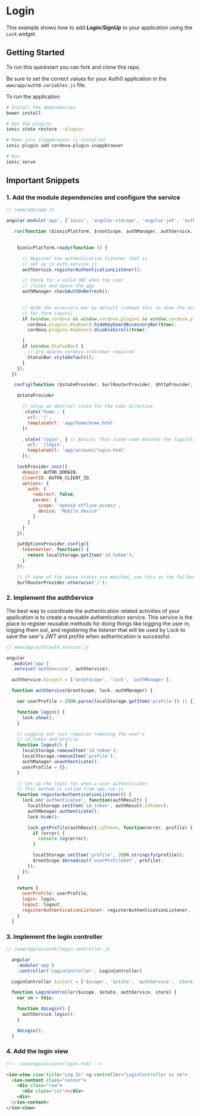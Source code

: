 # Login

This example shows how to add ***Login/SignUp*** to your application using the `Lock` widget.

## Getting Started

To run this quickstart you can fork and clone this repo.

Be sure to set the correct values for your Auth0 application in the `www/app/auth0.variables.js` file.

To run the application

```bash
# Install the dependencies
bower install

# Get the plugins
ionic state restore --plugins

# Make sure inappbrowser is installed
ionic plugin add cordova-plugin-inappbrowser

# Run
ionic serve
```

## Important Snippets

### 1. Add the module dependencies and configure the service

```js
// /www/app/app.js

angular.module('app', ['ionic', 'angular-storage', 'angular-jwt', 'auth0.lock'])

  .run(function ($ionicPlatform, $rootScope, authManager, authService, store, jwtHelper, $location) {

      
    $ionicPlatform.ready(function () {

      // Register the authentication listener that is
      // set up in auth.service.js
      authService.registerAuthenticationListener();

      // Check for a valid JWT when the user
      // closes and opens the app
      authManager.checkAuthOnRefresh();
      

      // Hide the accessory bar by default (remove this to show the accessory bar above the keyboard
      // for form inputs)
      if (window.cordova && window.cordova.plugins && window.cordova.plugins.Keyboard) {
        cordova.plugins.Keyboard.hideKeyboardAccessoryBar(true);
        cordova.plugins.Keyboard.disableScroll(true);

      }
      if (window.StatusBar) {
        // org.apache.cordova.statusbar required
        StatusBar.styleDefault();
      }
    });
  })

  .config(function ($stateProvider, $urlRouterProvider, $httpProvider, jwtInterceptorProvider, jwtOptionsProvider, lockProvider) {

    $stateProvider

      // setup an abstract state for the tabs directive
      .state('home', {
        url: '/',
        templateUrl: 'app/home/home.html'
      })

      .state('login', { // Notice: this state name matches the loginState property value to set in authProvider.init({...}) below...
        url: '/login',
        templateUrl: 'app/account/login.html'
      });

    lockProvider.init({
      domain: AUTH0_DOMAIN,
      clientID: AUTH0_CLIENT_ID,
      options: {
        auth: {
          redirect: false,
          params: {
            scope: 'openid offline_access',
            device: 'Mobile device'
          }
        }
      }
    });

    jwtOptionsProvider.config({
      tokenGetter: function() {
        return localStorage.getItem('id_token');
      }
    });

    // if none of the above states are matched, use this as the fallback
    $urlRouterProvider.otherwise('/');
```

### 2. Implement the authService

The best way to coordinate the authentication related activities of your application is to create a reusable authentication service. This service is the place to register reusable methods for doing things like logging the user in, logging them out, and registering the listener that will be used by Lock to save the user's JWT and profile when authentication is successful.

```js
// www/app/auth/auth.service.js

angular
  .module('app')
  .service('authService', authService);

  authService.$inject = ['$rootScope', 'lock', 'authManager'];

  function authService($rootScope, lock, authManager) {

    var userProfile = JSON.parse(localStorage.getItem('profile')) || {};

    function login() {
      lock.show();
    }

    // Logging out just requires removing the user's
    // id_token and profile
    function logout() {
      localStorage.removeItem('id_token');
      localStorage.removeItem('profile');
      authManager.unauthenticate();
      userProfile = {};
    }

    // Set up the logic for when a user authenticates
    // This method is called from app.run.js
    function registerAuthenticationListener() {
      lock.on('authenticated', function(authResult) {
        localStorage.setItem('id_token', authResult.idToken);
        authManager.authenticate();
        lock.hide();

        lock.getProfile(authResult.idToken, function(error, profile) {
          if (error) {
            console.log(error);
          }

          localStorage.setItem('profile', JSON.stringify(profile));
          $rootScope.$broadcast('userProfileSet', profile);
        });
      });
    }

    return {
      userProfile: userProfile,
      login: login,
      logout: logout,
      registerAuthenticationListener: registerAuthenticationListener,
    }
  }
```

### 3. Implement the login controller

```js
// /www/app/account/login.controller.js

  angular
    .module('app')
    .controller('LoginController', LoginController)

  LoginController.$inject = ['$scope', '$state', 'authService', 'store'];

  function LoginController($scope, $state, authService, store) {
    var vm = this;

    function doLogin() {
      authService.login();
    }

    doLogin();
  }
```

### 4. Add the login view

```html
<!-- /www/app/account/login.html -->

<ion-view view-title="Log In" ng-controller="LoginController as vm">
  <ion-content class="center">
    <div class="row">
      <div class="col"></div>
    <div>
  </ion-content>
</ion-view>
```
